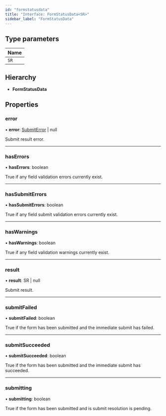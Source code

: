 ```yaml
---
id: "formstatusdata"
title: "Interface: FormStatusData<SR>"
sidebar_label: "FormStatusData"
---
```


## Type parameters

Name |
------ |
`SR` |

## Hierarchy

* **FormStatusData**

## Properties

### error

•  **error**: [SubmitError](../classes/submiterror.md) \| null

Submit result error.

___

### hasErrors

•  **hasErrors**: boolean

True if any field validation errors currently exist.

___

### hasSubmitErrors

•  **hasSubmitErrors**: boolean

True if any field submit validation errors currently exist.

___

### hasWarnings

•  **hasWarnings**: boolean

True if any field validation warnings currently exist.

___

### result

•  **result**: SR \| null

Submit result.

___

### submitFailed

•  **submitFailed**: boolean

True if the form has been submitted and the immediate submit has failed.

___

### submitSucceeded

•  **submitSucceeded**: boolean

True if the form has been submitted and the immediate submit has succeeded.

___

### submitting

•  **submitting**: boolean

True if the form has been submitted and is submit resolution is pending.
